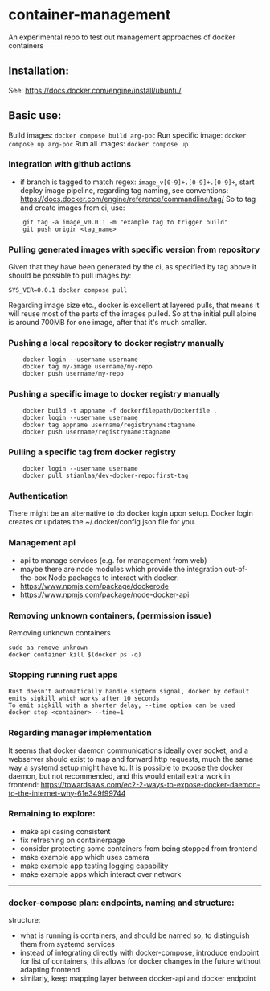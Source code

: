 # container-management
An experimental repo to test out management approaches of docker containers 

## Installation:
See: https://docs.docker.com/engine/install/ubuntu/

## Basic use:

Build images: `docker compose build arg-poc`
Run specific image: `docker compose up arg-poc`
Run all images: `docker compose up`

### Integration with github actions
- if branch is tagged to match regex: `image_v[0-9]+.[0-9]+.[0-9]+`, start deploy image pipeline, regarding tag naming, see conventions: https://docs.docker.com/engine/reference/commandline/tag/
So to tag and create images from ci, use:
```
    git tag -a image_v0.0.1 -m "example tag to trigger build"
    git push origin <tag_name>
```

### Pulling generated images with specific version from repository
Given that they have been generated by the ci, as specified by tag above it should be possible to pull images by:
```
SYS_VER=0.0.1 docker compose pull
```

Regarding image size etc., docker is excellent at layered pulls, that means it will reuse most of the parts of the images pulled. So at the initial pull alpine is around 700MB for one image, after that it's much smaller.

### Pushing a local repository to docker registry manually
```
    docker login --username username
    docker tag my-image username/my-repo
    docker push username/my-repo
```

### Pushing a specific image to docker registry manually
```
    docker build -t appname -f dockerfilepath/Dockerfile .
    docker login --username username
    docker tag appname username/registryname:tagname
    docker push username/registryname:tagname
```

### Pulling a specific tag from docker registry
``` 
    docker login --username username
    docker pull stianlaa/dev-docker-repo:first-tag
```

### Authentication
There might be an alternative to do docker login upon setup. Docker login creates or updates the ~/.docker/config.json file for you.

### Management api
- api to manage services (e.g. for management from web)
- maybe there are node modules which provide the integration out-of-the-box
Node packages to interact with docker:
- https://www.npmjs.com/package/dockerode
- https://www.npmjs.com/package/node-docker-api

### Removing unknown containers, (permission issue)
Removing unknown containers
```
sudo aa-remove-unknown
docker container kill $(docker ps -q)
```

### Stopping running rust apps
```
Rust doesn't automatically handle sigterm signal, docker by default emits sigkill which works after 10 seconds
To emit sigkill with a shorter delay, --time option can be used
docker stop <container> --time=1
```

### Regarding manager implementation
It seems that docker daemon communications ideally over socket, and a webserver should exist to map and forward http requests, much the same way a systemd setup might have to.
It is possible to expose the docker daemon, but not recommended, and this would entail extra work in frontend: https://towardsaws.com/ec2-2-ways-to-expose-docker-daemon-to-the-internet-why-61e349f99744

### Remaining to explore:
- make api casing consistent
- fix refreshing on containerpage
- consider protecting some containers from being stopped from frontend
- make example app which uses camera
- make example app testing logging capability
- make example apps which interact over network

---
### docker-compose plan: endpoints, naming and structure:
structure:
- what is running is containers, and should be named so, to distinguish them from systemd services
- instead of integrating directly with docker-compose, introduce endpoint for list of containers, this allows for docker changes in the future without adapting frontend
- similarly, keep mapping layer between docker-api and docker endpoint
